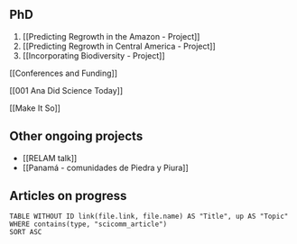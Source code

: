  ## PhD

1. [[Predicting Regrowth in the Amazon - Project]]
2. [[Predicting Regrowth in Central America - Project]]
3. [[Incorporating Biodiversity - Project]]

[[Conferences and Funding]]

[[001 Ana Did Science Today]]

[[Make It So]]

## Other ongoing projects

- [[RELAM talk]]
- [[Panamá - comunidades de Piedra y Piura]]
## Articles on progress
```dataview
TABLE WITHOUT ID link(file.link, file.name) AS "Title", up AS "Topic"
WHERE contains(type, "scicomm_article")
SORT ASC
```